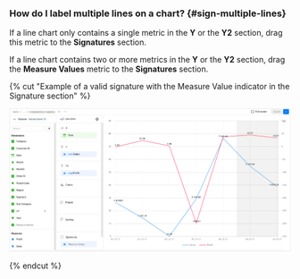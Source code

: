 ### How do I label multiple lines on a chart? {#sign-multiple-lines}

If a line chart only contains a single metric in the **Y** or the **Y2** section, drag this metric to the **Signatures** section.

If a line chart contains two or more metrics in the **Y** or the **Y2** section, drag the **Measure Values** metric to the **Signatures** section.

{% cut "Example of a valid signature with the Measure Value indicator in the Signature section" %}

![correct](../../../_assets/datalens/qa/sign-multiple-lines-correct.png)

{% endcut %}
